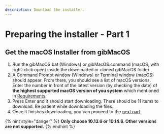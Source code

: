 ```yaml
---
description: Download the installer.
---
```


# Preparing the installer - Part 1

## Get the macOS Installer from gibMacOS

1. Run the gibMacOS.bat \(Windows\) or gibMacOS.command \(macOS, with right-click open\) inside the downloaded or cloned gibMacOS folder
2. A Command Prompt window \(Windows\) or Terminal window \(macOS\) should appear. From there, you should see a list of macOS versions. Enter the number in front of the latest version \(by checking the date\) of **the highest supported macOS version of you system** which mentioned in [Requirements](../prerequisites/get-started/network-installer-prerequisites.md#requirements).
3. Press Enter and it should start downloading. There should be 11 items to download. Be patient while downloading the files.
4. Once it finishes downloading, you can proceed to the [next part](offline-part-3/).

{% hint style="danger" %}
**Only choose 10.13.6 or 10.14.6. Other versions are not supported.**
{% endhint %}

